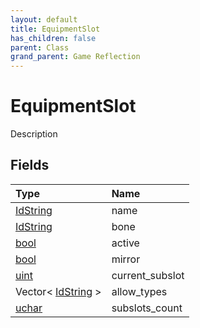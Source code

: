```yaml
---
layout: default
title: EquipmentSlot
has_children: false
parent: Class
grand_parent: Game Reflection
---
```

# EquipmentSlot
Description 

## Fields
| Type | Name |
|:-------------|:--------------|
| [IdString](/game-reflection/components/id_string.md) | name |
| [IdString](/game-reflection/components/id_string.md) | bone |
| [bool](/game-reflection/components/bool.md) | active |
| [bool](/game-reflection/components/bool.md) | mirror |
| [uint](/game-reflection/components/uint.md) | current_subslot |
| Vector< [IdString](/game-reflection/components/id_string.md) > | allow_types |
| [uchar](/game-reflection/enums/uchar.md) | subslots_count |
